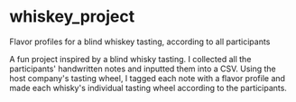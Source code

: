 # whiskey_project
Flavor profiles for a blind whiskey tasting, according to all participants

A fun project inspired by a blind whisky tasting. I collected all the participants' handwritten notes and inputted them into a CSV. Using the host company's tasting wheel, I tagged each note with a flavor profile and made each whisky's individual tasting wheel according to the participants.
